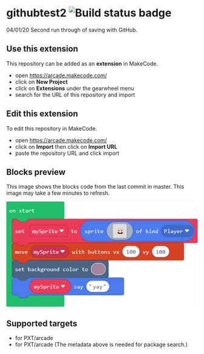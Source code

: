 # githubtest2 ![Build status badge](https://github.com/iwearthecrowns/githubtest2/workflows/MakeCode/badge.svg)

04/01/20 Second run through of saving with GitHub.


## Use this extension

This repository can be added as an **extension** in MakeCode.

* open https://arcade.makecode.com/
* click on **New Project**
* click on **Extensions** under the gearwheel menu
* search for the URL of this repository and import

## Edit this extension

To edit this repository in MakeCode.

* open https://arcade.makecode.com/
* click on **Import** then click on **Import URL**
* paste the repository URL and click import

## Blocks preview

This image shows the blocks code from the last commit in master.
This image may take a few minutes to refresh.

![A rendered view of the blocks](https://github.com/iwearthecrowns/githubtest2/raw/master/.makecode/blocks.png)

## Supported targets

* for PXT/arcade
* for PXT/arcade
(The metadata above is needed for package search.)

